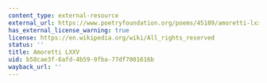 ```yaml
---
content_type: external-resource
external_url: https://www.poetryfoundation.org/poems/45189/amoretti-lxxv-one-day-i-wrote-her-name
has_external_license_warning: true
license: https://en.wikipedia.org/wiki/All_rights_reserved
status: ''
title: Amoretti LXXV
uid: b58cae3f-6afd-4b59-9fba-77df7001616b
wayback_url: ''
---
```

